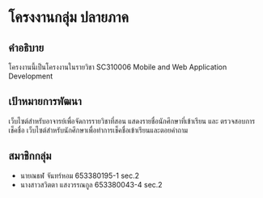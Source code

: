# โครงงานกลุ่ม ปลายภาค

## คำอธิบาย
โครงงานนี้เป็นโครงงานในรายวิชา SC310006 Mobile and Web Application Development

## เป้าหมายการพัฒนา
เว็บไซต์สำหรับอาจารย์เพื่อจัดการรายวิชาที่สอน แสดงรายชื่อนักศึกษาที่เข้าเรียน และ ตรวจสอบการเช็คชื่อ
เว็บไซต์สำหรับนักศึกษาเพื่อทำการเช็คชื่อเข้าเรียนและตอยคำถาม        

## สมาชิกกลุ่ม
- นายณธฬ     จันทร์หอม    653380195-1   sec.2
- นางสาวสวิตตา แสงวรรณกูล  653380043-4   sec.2
